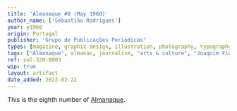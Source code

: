 ```yaml
---
title: 'Almanaque #8 (May 1960)'
author_name: ['Sebastião Rodrigues']
year: y1960
origin: Portugal
publisher: 'Grupo de Publicações Periódicas'
types: [magazine, graphic design, illustration, photography, typography]
tags: ["Almanaque", almanac, journalism, "arts & culture", "Joaquim Figueiredo Magalhães"]
ref: sol-320-0003
wip: true
layout: artifact
date_added: 2022-02-22
---
```

<p>This is the eighth number of <a class="text-cat-link publisher" href="/tags/almanaque/">Almanaque</a>.</p>
